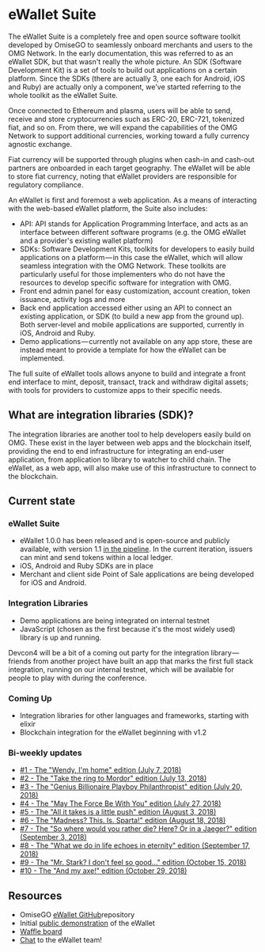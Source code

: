 # eWallet Suite

The eWallet Suite is a completely free and open source software toolkit developed by OmiseGO to seamlessly onboard merchants and users to the OMG Network. In the early documentation, this was referred to as an eWallet SDK, but that wasn't really the whole picture. An SDK (Software Development Kit) is a set of tools to build out applications on a certain platform. Since the SDKs (there are actually 3, one each for Android, iOS and Ruby) are actually only a component, we've started referring to the whole toolkit as the eWallet Suite.

Once connected to Ethereum and plasma, users will be able to send, receive and store cryptocurrencies such as ERC-20, ERC-721, tokenized fiat, and so on. From there, we will expand the capabilities of the OMG Network to support additional currencies, working toward a fully currency agnostic exchange.

Fiat currency will be supported through plugins when cash-in and cash-out partners are onboarded in each target geography. The eWallet will be able to store fiat currency, noting that eWallet providers are responsible for regulatory compliance.

An eWallet is first and foremost a web application. As a means of interacting with the web-based eWallet platform, the Suite also includes:

* API: API stands for Application Programming Interface, and acts as an interface between different software programs (e.g. the OMG eWallet and a provider's existing wallet platform)
* SDKs: Software Development Kits, toolkits for developers to easily build applications on a platform — in this case the eWallet, which will allow seamless integration with the OMG Network. These toolkits are particularly useful for those implementers who do not have the resources to develop specific software for integration with OMG.
* Front end admin panel for easy customization, account creation, token issuance, activity logs and more
* Back end application accessed either using an API to connect an existing application, or SDK (to build a new app from the ground up). Both server-level and mobile applications are supported, currently in iOS, Android and Ruby.
* Demo applications — currently not available on any app store, these are instead meant to provide a template for how the eWallet can be implemented.

The full suite of eWallet tools allows anyone to build and integrate a front end interface to mint, deposit, transact, track and withdraw digital assets; with tools for providers to customize apps to their specific needs.


## What are integration libraries (SDK)?

The integration libraries are another tool to help developers easily build on OMG. These exist in the layer between web apps and the blockchain itself, providing the end to end infrastructure for integrating an end-user application, from application to library to watcher to child chain. The eWallet, as a web app, will also make use of this infrastructure to connect to the blockchain.


## Current state

### eWallet Suite

* eWallet 1.0.0 has been released and is open-source and publicly available, with version 1.1 [in the pipeline](https://github.com/omisego/ewallet/milestone/2). In the current iteration, issuers can mint and send tokens within a local ledger.
* iOS, Android and Ruby SDKs are in place
* Merchant and client side Point of Sale applications are being developed for iOS and Android.

### Integration Libraries

* Demo applications are being integrated on internal testnet
* JavaScript (chosen as the first because it's the most widely used) library is up and running.

Devcon4 will be a bit of a coming out party for the integration library — friends from another project have built an app that marks the first full stack integration, running on our internal testnet, which will be available for people to play with during the conference.

### Coming Up

* Integration libraries for other languages and frameworks, starting with elixir
* Blockchain integration for the eWallet beginning with v1.2

### Bi-weekly updates

* [#1 - The "Wendy, I'm home" edition (July 7, 2018)  
](https://kb.omgcommunity.org/deep-dive/ewallet-suite/current-state/ewallet-update-1)
* [#2 - The "Take the ring to Mordor" edition (July 13, 2018)  
](https://kb.omgcommunity.org/deep-dive/ewallet-suite/current-state/ewallet-update-2)
* [#3 - The "Genius Billionaire Playboy Philanthropist" edition (July 20, 2018)  
](https://kb.omgcommunity.org/deep-dive/ewallet-suite/current-state/ewallet-update-3)
* [#4 - The "May The Force Be With You" edition (July 27, 2018)  
](https://kb.omgcommunity.org/deep-dive/ewallet-suite/current-state/ewallet-update-4)
* [#5 - The "All it takes is a little push" edition (August 3, 2018)  
](https://kb.omgcommunity.org/deep-dive/ewallet-suite/current-state/ewallet-update-5)
* [#6 - The "Madness? This. Is. Sparta!" edition (August 18, 2018)  
](https://kb.omgcommunity.org/deep-dive/ewallet-suite/current-state/ewallet-update-6)
* [#7 - The "So where would you rather die? Here? Or in a Jaeger?" edition (September 3, 2018)  
](https://kb.omgcommunity.org/deep-dive/ewallet-suite/current-state/ewallet-update-7)
* [#8 - The "What we do in life echoes in eternity" edition (September 17, 2018)  
](https://kb.omgcommunity.org/deep-dive/ewallet-suite/current-state/ewallet-update-8)
* [#9 - The "Mr. Stark? I don't feel so good..." edition (October 15, 2018)  
](https://kb.omgcommunity.org/deep-dive/ewallet-suite/current-state/ewallet-update-9)
* [#10 - The "And my axe!" edition (October 29, 2018)](https://kb.omgcommunity.org/deep-dive/ewallet-suite/current-state/ewallet-update-10)


## Resources

* OmiseGO [eWallet GitHub](https://github.com/omisego/ewallet/blob/master/assets/provider_setup.jpg)repository
* Initial [public demonstration](https://www.reddit.com/r/omise_go/comments/8wnhjq/demo_ewallet_admin_panel/%C2%A0) of the eWallet
* [Waffle board](https://waffle.io/omisego/ewallet)
* [Chat](https://gitter.im/omisego/ewallet) to the eWallet team!
